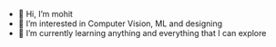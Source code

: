- 👋 Hi, I’m mohit
- 👀 I’m interested in Computer Vision, ML and designing
- 🌱 I’m currently learning anything and everything that I can explore

<!--GitHub profile.
Mohit
--->
